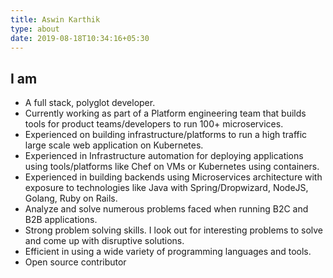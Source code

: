 ```yaml
---
title: Aswin Karthik
type: about
date: 2019-08-18T10:34:16+05:30
---
```


## I am

* A full stack, polyglot developer.
* Currently working as part of a Platform engineering team that builds tools for product teams/developers to run 100+ microservices.
* Experienced on building infrastructure/platforms to run a high traffic large scale web application on Kubernetes.
* Experienced in Infrastructure automation for deploying applications using tools/platforms like Chef on VMs or Kubernetes using containers.
* Experienced in building backends using Microservices architecture with exposure to technologies like Java with Spring/Dropwizard, NodeJS, Golang, Ruby on Rails.
* Analyze and solve numerous problems faced when running B2C and B2B applications.
* Strong problem solving skills. I look out for interesting problems to solve and come up with disruptive solutions.
* Efficient in using a wide variety of programming languages and tools.
* Open source contributor